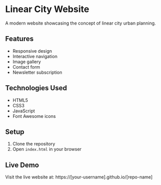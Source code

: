 # Linear City Website

A modern website showcasing the concept of linear city urban planning.

## Features
- Responsive design
- Interactive navigation
- Image gallery
- Contact form
- Newsletter subscription

## Technologies Used
- HTML5
- CSS3
- JavaScript
- Font Awesome icons

## Setup
1. Clone the repository
2. Open `index.html` in your browser

## Live Demo
Visit the live website at: https://[your-username].github.io/[repo-name]
